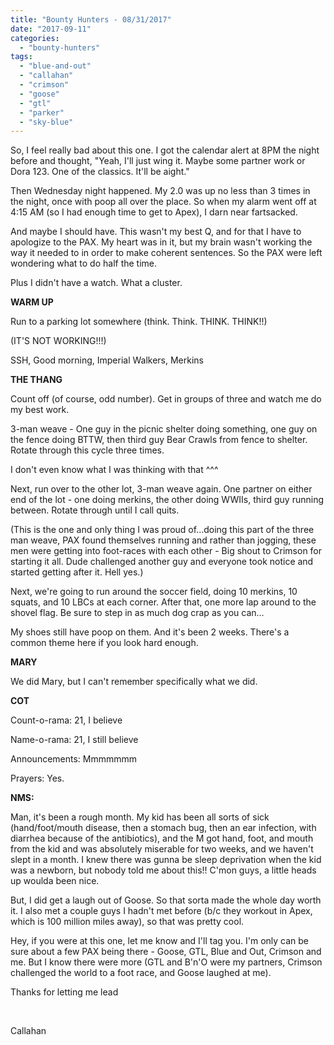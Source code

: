 ```yaml
---
title: "Bounty Hunters - 08/31/2017"
date: "2017-09-11"
categories: 
  - "bounty-hunters"
tags: 
  - "blue-and-out"
  - "callahan"
  - "crimson"
  - "goose"
  - "gtl"
  - "parker"
  - "sky-blue"
---
```


So, I feel really bad about this one. I got the calendar alert at 8PM the night before and thought, "Yeah, I'll just wing it. Maybe some partner work or Dora 123. One of the classics. It'll be aight."

Then Wednesday night happened. My 2.0 was up no less than 3 times in the night, once with poop all over the place. So when my alarm went off at 4:15 AM (so I had enough time to get to Apex), I darn near fartsacked.

And maybe I should have. This wasn't my best Q, and for that I have to apologize to the PAX. My heart was in it, but my brain wasn't working the way it needed to in order to make coherent sentences. So the PAX were left wondering what to do half the time.

Plus I didn't have a watch. What a cluster.

**WARM UP**

Run to a parking lot somewhere (think. Think. THINK. THINK!!)

(IT'S NOT WORKING!!!)

SSH, Good morning, Imperial Walkers, Merkins

**THE THANG**

Count off (of course, odd number). Get in groups of three and watch me do my best work.

3-man weave - One guy in the picnic shelter doing something, one guy on the fence doing BTTW, then third guy Bear Crawls from fence to shelter. Rotate through this cycle three times.

I don't even know what I was thinking with that ^^^

Next, run over to the other lot, 3-man weave again. One partner on either end of the lot - one doing merkins, the other doing WWIIs, third guy running between. Rotate through until I call quits.

(This is the one and only thing I was proud of...doing this part of the three man weave, PAX found themselves running and rather than jogging, these men were getting into foot-races with each other - Big shout to Crimson for starting it all. Dude challenged another guy and everyone took notice and started getting after it. Hell yes.)

Next, we're going to run around the soccer field, doing 10 merkins, 10 squats, and 10 LBCs at each corner. After that, one more lap around to the shovel flag. Be sure to step in as much dog crap as you can...

My shoes still have poop on them. And it's been 2 weeks. There's a common theme here if you look hard enough.

**MARY**

We did Mary, but I can't remember specifically what we did.

**COT**

Count-o-rama: 21, I believe

Name-o-rama: 21, I still believe

Announcements: Mmmmmmm

Prayers: Yes.

**NMS:**

Man, it's been a rough month. My kid has been all sorts of sick (hand/foot/mouth disease, then a stomach bug, then an ear infection, with diarrhea because of the antibiotics), and the M got hand, foot, and mouth from the kid and was absolutely miserable for two weeks, and we haven't slept in a month. I knew there was gunna be sleep deprivation when the kid was a newborn, but nobody told me about this!! C'mon guys, a little heads up woulda been nice.

But, I did get a laugh out of Goose. So that sorta made the whole day worth it. I also met a couple guys I hadn't met before (b/c they workout in Apex, which is 100 million miles away), so that was pretty cool.

Hey, if you were at this one, let me know and I'll tag you. I'm only can be sure about a few PAX being there - Goose, GTL, Blue and Out, Crimson and me. But I know there were more (GTL and B'n'O were my partners, Crimson challenged the world to a foot race, and Goose laughed at me).

Thanks for letting me lead

 

Callahan
